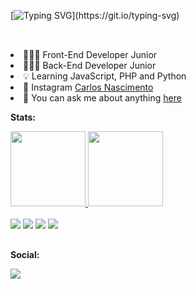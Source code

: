 [![Typing SVG](https://readme-typing-svg.demolab.com?font=Product+Sans&weight=500&size=32&duration=2000&pause=1000&color=2581F7&width=435&lines=Yup%2C+I'm+Carlos!)](https://git.io/typing-svg)

 ##
<br/>
<li>👨‍💻🎨 Front-End Developer Junior
<li>🧑‍💻🔧 Back-End Developer Junior
<li>💡 Learning JavaScript, PHP and Python
<li>🌌 Instagram <a href="https://www.instagram.com/bycarlosnascimento/">Carlos Nascimento</a>
<li>💬 You can ask me about anything <a href="https://github.com/carloscdf/carloscdf/issues">here</a>
  <br/>

  **Stats:**

<div align="justify">
  <a href="https://github.com/carloscdf" target="_blank">
<img height="120em" src="https://github-readme-stats.vercel.app/api?username=carloscdf&hide=contribs,prs&show_icons=true&theme=nord"/>
<img height="120em" src="https://github-readme-stats.vercel.app/api/top-langs/?username=carloscdf&layout=compact&theme=nord"/></a>
</div>

  <br/>

  <div display="flex">
<a href="https://github.com/carloscdf"><img src="https://img.shields.io/badge/HTML5-E34F26?style=for-the-badge&logo=html5&logoColor=white"/></a>
<a href="https://github.com/carloscdf"><img src="https://img.shields.io/badge/CSS3-1572B6?style=for-the-badge&logo=css3&logoColor=white"/></a>
 <a href="https://github.com/carloscdf"><img src="https://img.shields.io/badge/JavaScript-323330?style=for-the-badge&logo=javascript&logoColor=F7DF1E"/></a>
  <a href="https://github.com/carloscdf"><img src="https://img.shields.io/badge/php-%23777BB4.svg?style=for-the-badge&logo=php&logoColor=white"/></a>
    
</div>


  ##

<div align="justify">

  **Social:**
  
<a href="https://www.instagram.com/bycarlosnascimento/"><img src="https://img.shields.io/badge/Instagram-E4405F?style=for-the-badge&logo=instagram&logoColor=white"/></a>
</div>




